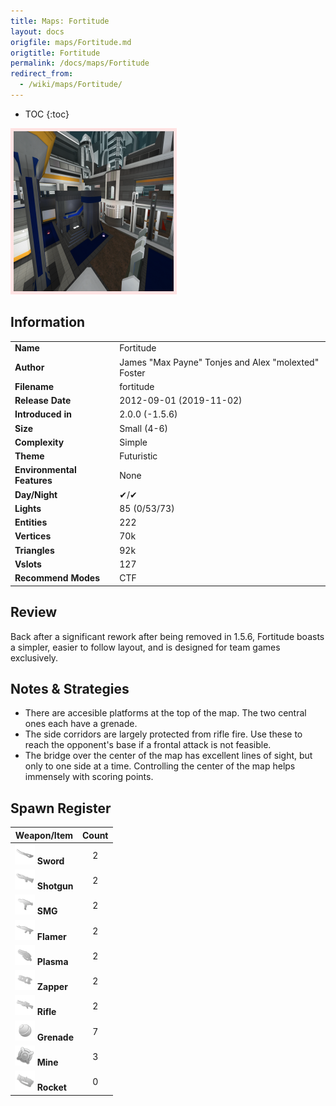 ```yaml
---
title: Maps: Fortitude
layout: docs
origfile: maps/Fortitude.md
origtitle: Fortitude
permalink: /docs/maps/Fortitude
redirect_from:
  - /wiki/maps/Fortitude/
---
```

* TOC
{:toc}
<img style='border:5px solid #ffe0e0e0' src="../images/maps/fortitude/fortitude.png" width="256px" />

## Information

|                            |                                                      |
|----------------------------|------------------------------------------------------|
| **Name**                   | Fortitude                                            |
| **Author**                 | James "Max Payne" Tonjes and Alex "molexted" Foster  |
| **Filename**               | fortitude                                            |
| **Release Date**           | 2012-09-01 (2019-11-02)                              |
| **Introduced in**          | 2.0.0 (-1.5.6)                                       |
| **Size**                   | Small (4-6)                                          |
| **Complexity**             | Simple                                               |
| **Theme**                  | Futuristic                                           |
| **Environmental Features** | None                                                 |
| **Day/Night**              | ✔/✔                                                  |
| **Lights**                 | 85 (0/53/73)                                         |
| **Entities**               | 222                                                  |
| **Vertices**               | 70k                                                  |
| **Triangles**              | 92k                                                  |
| **Vslots**                 | 127                                                  |
| **Recommend Modes**        | CTF                                                  |

## Review

Back after a significant rework after being removed in 1.5.6, Fortitude boasts a simpler, easier to follow layout, and is designed for team games exclusively.

## Notes & Strategies
- There are accesible platforms at the top of the map. The two central ones each have a grenade.
- The side corridors are largely protected from rifle fire. Use these to reach the opponent's base if a frontal attack is not feasible.
- The bridge over the center of the map has excellent lines of sight, but only to one side at a time. Controlling the center of the map helps immensely with scoring points.

## Spawn Register

| Weapon/Item                                                         | Count |
|---------------------------------------------------------------------|:-----:|
| <img src="../images/weapons/sword.png" width="32px"/> **Sword**     |   2   |
| <img src="../images/weapons/shotgun.png" width="32px"/> **Shotgun** |   2   |
| <img src="../images/weapons/smg.png" width="32px"/> **SMG**         |   2   |
| <img src="../images/weapons/flamer.png" width="32px"/> **Flamer**   |   2   |
| <img src="../images/weapons/plasma.png" width="32px"/> **Plasma**   |   2   |
| <img src="../images/weapons/zapper.png" width="32px"/> **Zapper**   |   2   |
| <img src="../images/weapons/rifle.png" width="32px"/> **Rifle**     |   2   |
| <img src="../images/weapons/grenade.png" width="32px"/> **Grenade** |   7   |
| <img src="../images/weapons/mine.png" width="32px"/> **Mine**       |   3   |
| <img src="../images/weapons/rocket.png" width="32px"/> **Rocket**   |   0   |
